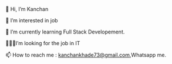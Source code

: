  👋 Hi, I’m Kanchan 
	
 👀 I’m interested in job 
	
 🌱 I’m currently learning Full Stack Developement.
	
 🧍🏻‍♀I’m looking for the job in IT
	
 📫 How to reach me : kanchankhade73@gmail.com,Whatsapp me.
